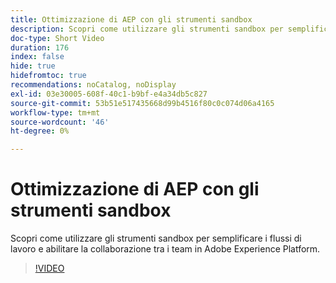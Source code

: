```yaml
---
title: Ottimizzazione di AEP con gli strumenti sandbox
description: Scopri come utilizzare gli strumenti sandbox per semplificare i flussi di lavoro e abilitare la collaborazione tra i team in Adobe Experience Platform.
doc-type: Short Video
duration: 176
index: false
hide: true
hidefromtoc: true
recommendations: noCatalog, noDisplay
exl-id: 03e30005-608f-40c1-b9bf-e4a34db5c827
source-git-commit: 53b51e517435668d99b4516f80c0c074d06a4165
workflow-type: tm+mt
source-wordcount: '46'
ht-degree: 0%

---
```


# Ottimizzazione di AEP con gli strumenti sandbox

Scopri come utilizzare gli strumenti sandbox per semplificare i flussi di lavoro e abilitare la collaborazione tra i team in Adobe Experience Platform.

<!-- 62_S601_3442532_175_optimizing-aep-with-sandbox-tooling -->
>[!VIDEO](https://video.tv.adobe.com/v/3458320/?learn=on&enablevpops=true)
